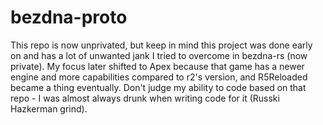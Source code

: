 # bezdna-proto
This repo is now unprivated, but keep in mind this project was done early on and has a lot of unwanted jank I tried to overcome in bezdna-rs (now private).
My focus later shifted to Apex because that game has a newer engine and more capabilities compared to r2's version, and R5Reloaded became a thing eventually.
Don't judge my ability to code based on that repo - I was almost always drunk when writing code for it (Russki Hazkerman grind).
